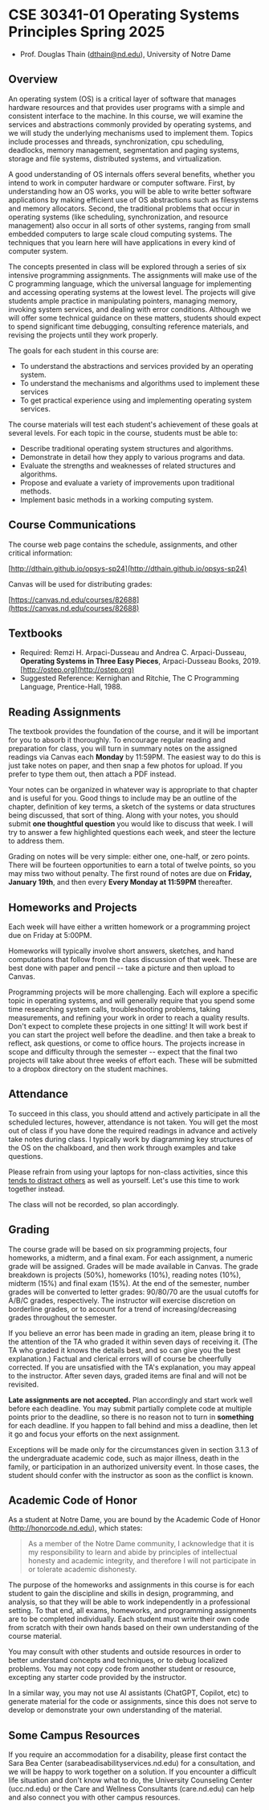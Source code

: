 # CSE 30341-01 Operating Systems Principles Spring 2025

- Prof. Douglas Thain (dthain@nd.edu), University of Notre Dame

## Overview

An operating system (OS) is a critical layer of software that manages hardware resources and that provides user programs with a simple and consistent interface to the machine. In this course, we will examine the services and abstractions commonly provided by operating systems, and we will study the underlying mechanisms used to implement them. Topics include processes and threads, synchronization, cpu scheduling, deadlocks, memory management, segmentation and paging systems, storage and file systems, distributed systems, and virtualization.

A good understanding of OS internals offers several benefits, whether you intend to work in computer hardware or computer software. First, by understanding how an OS works, you will be able to write better software applications by making efficient use of OS abstractions such as filesystems and memory allocators. Second, the traditional problems that occur in operating systems (like scheduling, synchronization, and resource management) also occur in all sorts of other systems, ranging from small embedded computers to large scale cloud computing systems. The techniques that you learn here will have applications in every kind of computer system.

The concepts presented in class will be explored through a series of six intensive programming assignments. The assignments will make use of the C programming language, which the universal language for implementing and accessing operating systems at the lowest level. The projects will give students ample practice in manipulating pointers, managing memory, invoking system services, and dealing with error conditions. Although we will offer some technical guidance on these matters, students should expect to spend significant time debugging, consulting reference materials, and revising the projects until they work properly.

The goals for each student in this course are:

- To understand the abstractions and services provided by an operating system.
- To understand the mechanisms and algorithms used to implement these services
- To get practical experience using and implementing operating system services.

The course materials will test each student's achievement of these goals at several levels. For each topic in the course, students must be able to:

- Describe traditional operating system structures and algorithms.
- Demonstrate in detail how they apply to various programs and data.
- Evaluate the strengths and weaknesses of related structures and algorithms.
- Propose and evaluate a variety of improvements upon traditional methods.
- Implement basic methods in a working computing system.

## Course Communications

The course web page contains the schedule, assignments, and other critical information:

[http://dthain.github.io/opsys-sp24](http://dthain.github.io/opsys-sp24)

Canvas will be used for distributing grades:

[https://canvas.nd.edu/courses/82688](https://canvas.nd.edu/courses/82688)

## Textbooks

- Required: Remzi H. Arpaci-Dusseau and Andrea C. Arpaci-Dusseau, **Operating Systems in Three Easy Pieces**, Arpaci-Dusseau Books, 2019. [http://ostep.org](http://ostep.org)
- Suggested Reference: Kernighan and Ritchie, The C Programming Language, Prentice-Hall, 1988.

## Reading Assignments

The textbook provides the foundation of the course, and it will be important for you to absorb it thoroughly.  To encourage regular
reading and preparation for class, you will turn in summary notes on the assigned readings via Canvas each **Monday** by 11:59PM.  The easiest way to do this is just take notes on paper, and then snap a few photos for upload.  If you prefer to type them out, then attach a PDF instead.

Your notes can be organized in whatever way is appropriate to that chapter and is useful for you. Good things to include may be an outline of the chapter, definition of key terms, a sketch of the systems or data structures being discussed, that sort of thing.  Along with your notes, you should submit **one thoughtful question** you would like to discuss that week. I will try to answer a few highlighted questions each week, and steer the lecture to address them.

Grading on notes will be very simple: either one, one-half, or zero points. There will be fourteen opportunities to earn a total of twelve points, so you may miss two without penalty.  The first round of notes are due on **Friday, January 19th**, and then every **Every Monday at 11:59PM** thereafter.

## Homeworks and Projects

Each week will have either a written homework or a programming project due on Friday at 5:00PM.

Homeworks will typically involve short answers, sketches, and hand computations that follow from
the class discussion of that week.  These are best done with paper and pencil -- take a picture and
then upload to Canvas.

Programming projects will be more challenging.  Each will explore a specific topic in operating systems,
and will generally require that you spend some time researching system calls, troubleshooting problems,
taking measurements, and refining your work in order to reach a quality results.  Don't expect to complete
these projects in one sitting!  It will work best if you can start the project well before the deadline.
and then take a break to reflect, ask questions, or come to office hours.  The projects increase in
scope and difficulty through the semester -- expect that the final two projects will take about three
weeks of effort each.  These will be submitted to a dropbox directory on the student machines.

## Attendance

To succeed in this class, you should attend and actively participate in all the scheduled lectures, however, attendance is not taken.
You will get the most out of class if you have done the required readings in advance and actively take notes during class.
I typically work by diagramming key structures of the OS on the chalkboard, and then work through examples and take questions.

Please refrain from using your laptops for non-class activities, since this [tends to distract others](https://www.insidehighered.com/news/2018/07/27/class-cellphone-and-laptop-use-lowers-exam-scores-new-study-shows) as well as yourself.  Let's use this time to work together instead.

The class will not be recorded, so plan accordingly.

## Grading

The course grade will be based on six programming projects, four homeworks, a midterm, and a final exam. For each assignment, a numeric grade will be assigned. Grades will be made available in Canvas.  The grade breakdown is projects (50%), homeworks (10%), reading notes (10%), midterm (15%) and final exam (15%). At the end of the semester, number grades will be converted to letter grades: 90/80/70 are the usual cutoffs for A/B/C grades, respectively. The instructor will exercise discretion on borderline grades, or to account for a trend of increasing/decreasing grades throughout the semester.

If you believe an error has been made in grading an item, please bring it to the attention of the TA who graded it within seven days of receiving it. (The TA who graded it knows the details best, and so can give you the best explanation.) Factual and clerical errors will of course be cheerfully corrected. If you are unsatisfied with the TA's explanation, you may appeal to the instructor. After seven days, graded items are final and will not be revisited.

**Late assignments are not accepted.**  Plan accordingly and start work well before each deadline.  You may submit partially complete code at multiple points prior to the deadline,
so there is no reason not to turn in **something** for each deadline.  If you happen to fall behind and miss a deadline, then let it go and focus your efforts on the next assignment.

Exceptions will be made only for the circumstances given in section 3.1.3 of the undergraduate academic code, such as major illness,
death in the family, or participation in an authorized university event.  In those cases, the student should confer with the instructor
as soon as the conflict is known.

## Academic Code of Honor

As a student at Notre Dame, you are bound by the Academic Code of Honor (http://honorcode.nd.edu), which states:

> As a member of the Notre Dame community, I acknowledge that it is my responsibility to learn and abide by principles of intellectual honesty and academic integrity, and therefore I will not participate in or tolerate academic dishonesty.

The purpose of the homeworks and assignments in this course is for each student to gain the discipline and skills in design, programming, and analysis, so that they will be able to work independently in a professional setting. To that end, all exams, homeworks, and programming assignments are to be completed individually. Each student must write their own code from scratch with their own hands based on their own understanding of the course material.

You may consult with other students and outside resources in order to better understand concepts and techniques, or to debug localized problems. You may not copy code from another student or resource, excepting any starter code provided by the instructor.

In a similar way, you may not use AI assistants (ChatGPT, Copilot, etc) to generate material for the code or assignments,
since this does not serve to develop or demonstrate your own understanding of the material.

## Some Campus Resources

If you require an accommodation for a disability, please first contact the Sara Bea Center (sarabeadisabilityservices.nd.edu) for a consultation, and we will be happy to work together on a solution. If you encounter a difficult life situation and don't know what to do, the University Counseling Center (ucc.nd.edu) or the Care and Wellness Consultants (care.nd.edu) can help and also connect you with other campus resources.
